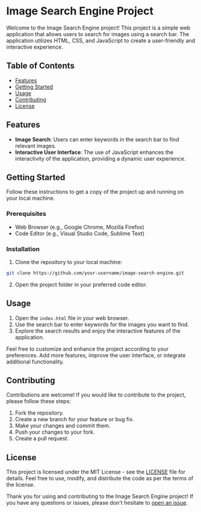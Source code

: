 # Image Search Engine Project

Welcome to the Image Search Engine project! This project is a simple web application that allows users to search for images using a search bar. The application utilizes HTML, CSS, and JavaScript to create a user-friendly and interactive experience.

## Table of Contents

- [Features](#features)
- [Getting Started](#getting-started)
- [Usage](#usage)
- [Contributing](#contributing)
- [License](#license)

## Features

- **Image Search**: Users can enter keywords in the search bar to find relevant images.
- **Interactive User Interface**: The use of JavaScript enhances the interactivity of the application, providing a dynamic user experience.

## Getting Started

Follow these instructions to get a copy of the project up and running on your local machine.

### Prerequisites

- Web Browser (e.g., Google Chrome, Mozilla Firefox)
- Code Editor (e.g., Visual Studio Code, Sublime Text)

### Installation

1. Clone the repository to your local machine:

```bash
git clone https://github.com/your-username/image-search-engine.git
```

2. Open the project folder in your preferred code editor.

## Usage

1. Open the `index.html` file in your web browser.
2. Use the search bar to enter keywords for the images you want to find.
3. Explore the search results and enjoy the interactive features of the application.

Feel free to customize and enhance the project according to your preferences. Add more features, improve the user interface, or integrate additional functionality.

## Contributing

Contributions are welcome! If you would like to contribute to the project, please follow these steps:

1. Fork the repository.
2. Create a new branch for your feature or bug fix.
3. Make your changes and commit them.
4. Push your changes to your fork.
5. Create a pull request.

## License

This project is licensed under the MIT License - see the [LICENSE](LICENSE) file for details. Feel free to use, modify, and distribute the code as per the terms of the license.

Thank you for using and contributing to the Image Search Engine project! If you have any questions or issues, please don't hesitate to [open an issue](https://github.com/your-username/image-search-engine/issues).
